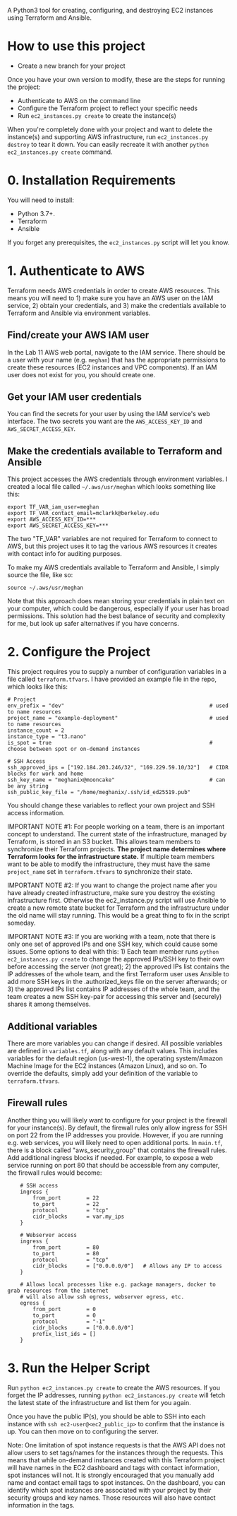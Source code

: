 
A Python3 tool for creating, configuring, and destroying EC2 instances using Terraform and Ansible.

# How to use this project

* Create a new branch for your project

Once you have your own version to modify, these are the steps for running the project:

* Authenticate to AWS on the command line
* Configure the Terraform project to reflect your specific needs
* Run `ec2_instances.py create` to create the instance(s)

When you're completely done with your project and want to delete the instance(s) and supporting AWS infrastructure, run `ec2_instances.py destroy` to tear it down. You can easily recreate it with another `python ec2_instances.py create` command.

# 0. Installation Requirements

You will need to install: 
- Python 3.7+. 
- Terraform 
- Ansible

If you forget any prerequisites, the `ec2_instances.py` script will let you know.

# 1. Authenticate to AWS

Terraform needs AWS credentials in order to create AWS resources. This means you will need to 1) make sure you have an AWS user on the IAM service, 2) obtain your credentials, and 3) make the credentials available to Terraform and Ansible via environment variables.

## Find/create your AWS IAM user

In the Lab 11 AWS web portal, navigate to the IAM service. There should be a user with your name (e.g. `meghan`) that has the appropriate permissions to create these resources (EC2 instances and VPC components). If an IAM user does not exist for you, you should create one.

## Get your IAM user credentials

You can find the secrets for your user by using the IAM service's web interface. The two secrets you want are the `AWS_ACCESS_KEY_ID` and `AWS_SECRET_ACCESS_KEY`.

## Make the credentials available to Terraform and Ansible

This project accesses the AWS credentials through environment variables. I created a local file called `~/.aws/usr/meghan` which looks something like this:

```
export TF_VAR_iam_user=meghan
export TF_VAR_contact_email=mclarkk@berkeley.edu
export AWS_ACCESS_KEY_ID=***
export AWS_SECRET_ACCESS_KEY=***
```

The two "TF_VAR" variables are not required for Terraform to connect to AWS, but this project uses it to tag the various AWS resources it creates with contact info for auditing purposes.

To make my AWS credentials available to Terraform and Ansible, I simply source the file, like so:

`source ~/.aws/usr/meghan`

Note that this approach does mean storing your credentials in plain text on your computer, which could be dangerous, especially if your user has broad permissions. This solution had the best balance of security and complexity for me, but look up safer alternatives if you have concerns.

# 2. Configure the Project

This project requires you to supply a number of configuration variables in a file called `terraform.tfvars`. I have provided an example file in the repo, which looks like this:

```
# Project
env_prefix = "dev"                                              # used to name resources
project_name = "example-deployment"                             # used to name resources
instance_count = 2
instance_type = "t3.nano"
is_spot = true                                                  # choose between spot or on-demand instances

# SSH Access
ssh_approved_ips = ["192.184.203.246/32", "169.229.59.10/32"]   # CIDR blocks for work and home
ssh_key_name = "meghanix@mooncake"                              # can be any string
ssh_public_key_file = "/home/meghanix/.ssh/id_ed25519.pub"
```

You should change these variables to reflect your own project and SSH access information. 

IMPORTANT NOTE #1: For people working on a team, there is an important concept to understand. The current state of the infrastructure, managed by Terraform, is stored in an S3 bucket. This allows team members to synchronize their Terraform projects. **The project name determines where Terraform looks for the infrastructure state.** If multiple team members want to be able to modify the infrastructure, they must have the same `project_name` set in `terraform.tfvars` to synchronize their state. 

IMPORTANT NOTE #2: If you want to change the project name after you have already created infrastructure, make sure you destroy the existing infrastructure first. Otherwise the ec2_instance.py script will use Ansible to create a new remote state bucket for Terraform and the infrastructure under the old name will stay running. This would be a great thing to fix in the script someday.

IMPORTANT NOTE #3: If you are working with a team, note that there is only one set of approved IPs and one SSH key, which could cause some issues. Some options to deal with this: 1) Each team member runs `python ec2_instances.py create` to change the approved IPs/SSH key to their own before accessing the server (not great); 2) the approved IPs list contains the IP addresses of the whole team, and the first Terraform user uses Ansible to add more SSH keys in the .authorized_keys file on the server afterwards; or 3) the approved IPs list contains IP addresses of the whole team, and the team creates a new SSH key-pair for accessing this server and (securely) shares it among themselves.

## Additional variables

There are more variables you can change if desired. All possible variables are defined in `variables.tf`, along with any default values. This includes variables for the default region (us-west-1), the operating system/Amazon Machine Image for the EC2 instances (Amazon Linux), and so on. To override the defaults, simply add your definition of the variable to `terraform.tfvars`.

## Firewall rules

Another thing you will likely want to configure for your project is the firewall for your instance(s). By default, the firewall rules only allow ingress for SSH on port 22 from the IP addresses you provide. However, if you are running e.g. web services, you will likely need to open additional ports. In `main.tf`, there is a block called "aws_security_group" that contains the firewall rules. Add additional ingress blocks if needed. For example, to expose a web service running on port 80 that should be accessible from any computer, the firewall rules would become:

```
    # SSH access
    ingress {
        from_port        = 22
        to_port          = 22
        protocol         = "tcp"
        cidr_blocks      = var.my_ips
    }

    # Webserver access
    ingress {
        from_port        = 80
        to_port          = 80
        protocol         = "tcp"
        cidr_blocks      = ["0.0.0.0/0"]   # Allows any IP to access
    }

    # Allows local processes like e.g. package managers, docker to grab resources from the internet
    # will also allow ssh egress, webserver egress, etc.
    egress {
        from_port        = 0
        to_port          = 0
        protocol         = "-1"
        cidr_blocks      = ["0.0.0.0/0"]
        prefix_list_ids = []
    }
```

# 3. Run the Helper Script

Run `python ec2_instances.py create` to create the AWS resources. If you forget the IP addresses, running `python ec2_instances.py create` will fetch the latest state of the infrastructure and list them for you again.

Once you have the public IP(s), you should be able to SSH into each instance with `ssh ec2-user@<ec2_public_ip>` to confirm that the instance is up. You can then move on to configuring the server.

Note: One limitation of spot instance requests is that the AWS API does not allow users to set tags/names for the instances through the requests. This means that while on-demand instances created with this Terraform project will have names in the EC2 dashboard and tags with contact information, spot instances will not. It is strongly encouraged that you manually add name and contact email tags to spot instances. On the dashboard, you can identify which spot instances are associated with your project by their security groups and key names. Those resources will also have contact information in the tags.